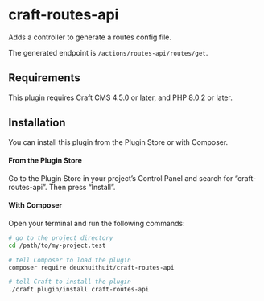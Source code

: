 # craft-routes-api

Adds a controller to generate a routes config file.

The generated endpoint is `/actions/routes-api/routes/get`.

## Requirements

This plugin requires Craft CMS 4.5.0 or later, and PHP 8.0.2 or later.

## Installation

You can install this plugin from the Plugin Store or with Composer.

#### From the Plugin Store

Go to the Plugin Store in your project’s Control Panel and search for “craft-routes-api”. Then press “Install”.

#### With Composer

Open your terminal and run the following commands:

```bash
# go to the project directory
cd /path/to/my-project.test

# tell Composer to load the plugin
composer require deuxhuithuit/craft-routes-api

# tell Craft to install the plugin
./craft plugin/install craft-routes-api
```
